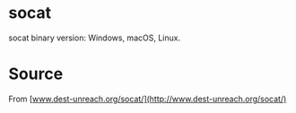 # socat
socat binary version: Windows, macOS, Linux.

# Source
From [www.dest-unreach.org/socat/](http://www.dest-unreach.org/socat/)
